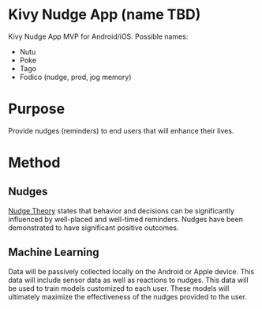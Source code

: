 # Kivy Nudge App (name TBD)

Kivy Nudge App MVP for Android/iOS. Possible names:
* Nutu
* Poke
* Tago
* Fodico (nudge, prod, jog memory)

# Purpose

Provide nudges (reminders) to end users that will enhance their lives.

# Method

## Nudges

[Nudge Theory](https://en.wikipedia.org/wiki/Nudge_theory) states that behavior and decisions can be significantly influenced by well-placed and well-timed reminders. Nudges have been demonstrated to have significant positive outcomes. 

## Machine Learning

Data will be passively collected locally on the Android or Apple device. This data will include sensor data as well as reactions to nudges. This data will be used to train models customized to each user. These models will ultimately maximize the effectiveness of the nudges provided to the user. 
